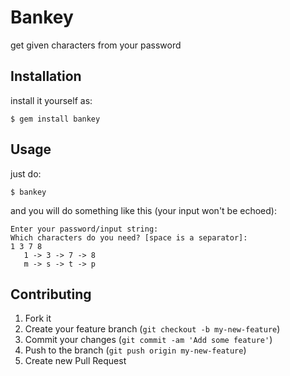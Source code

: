 # Bankey

get given characters from your password

## Installation

install it yourself as:

    $ gem install bankey

## Usage

just do:

    $ bankey

and you will do something like this (your input won't be echoed):

    Enter your password/input string:
    Which characters do you need? [space is a separator]:
    1 3 7 8
       1 -> 3 -> 7 -> 8
       m -> s -> t -> p

## Contributing

1. Fork it
2. Create your feature branch (`git checkout -b my-new-feature`)
3. Commit your changes (`git commit -am 'Add some feature'`)
4. Push to the branch (`git push origin my-new-feature`)
5. Create new Pull Request
